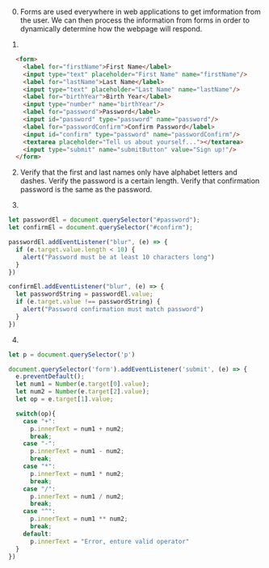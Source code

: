 0. Forms are used everywhere in web applications to get imformation from the user. 
We can then process the information from forms in order to dynamically determine how the webpage will respond.

1. 
```html
  <form>
    <label for="firstName">First Name</label>
    <input type="text" placeholder="First Name" name="firstName"/>
    <label for="lastName">Last Name</label>
    <input type="text" placeholder="Last Name" name="lastName"/>
    <label for="birthYear">Birth Year</label>
    <input type="number" name="birthYear"/>
    <label for="password">Password</label>
    <input id="password" type="password" name="password"/>
    <label for="passwordConfirm">Confirm Password</label>
    <input id="confirm" type="password" name="passwordConfirm"/>
    <textarea placeholder="Tell us about yourself..."></textarea>
    <input type="submit" name="submitButton" value="Sign up!"/>
  </form>
```

2. Verify that the first and last names only have alphabet letters and dashes. Verify the password is a certain length. Verify that confirmation password is the same as the password. 

3. 
```js
let passwordEl = document.querySelector("#password");
let confirmEl = document.querySelector("#confirm");

passwordEl.addEventListener("blur", (e) => {
  if (e.target.value.length < 10) {
    alert("Password must be at least 10 characters long")
  }
})

confirmEl.addEventListener("blur", (e) => {
  let passwordString = passwordEl.value;
  if (e.target.value !== passwordString) {
    alert("Password confirmation must match password")
  }
})
```

4.
```js
let p = document.querySelector('p')

document.querySelector('form').addEventListener('submit', (e) => {
  e.preventDefault();
  let num1 = Number(e.target[0].value);
  let num2 = Number(e.target[2].value);
  let op = e.target[1].value;

  switch(op){
    case "+": 
      p.innerText = num1 + num2;
      break;
    case "-": 
      p.innerText = num1 - num2;
      break;
    case "*": 
      p.innerText = num1 * num2;
      break;
    case "/": 
      p.innerText = num1 / num2;
      break;
    case "^": 
      p.innerText = num1 ** num2;
      break;
    default: 
      p.innerText = "Error, enture valid operator"
  }
})
```
